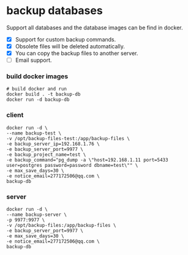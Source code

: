 # backup databases
  Support all databases and the database images can be find in docker.
  - [X] Support for custom backup commands.
  - [X] Obsolete files will be deleted automatically.
  - [X] You can copy the backup files to another server.
  - [ ] Email support.
  ### build docker images

  ```
  # build docker and run
  docker build . -t backup-db
  docker run -d backup-db
  ```
  ### client
  ```
  docker run -d \
  --name backup-test \
  -v /opt/backup-files-test:/app/backup-files \
  -e backup_server_ip=192.168.1.76 \
  -e backup_server_port=9977 \
  -e backup_project_name=test \
  -e backup_command="pg_dump -a \"host=192.168.1.11 port=5433 user=postgres password=password dbname=test\"" \
  -e max_save_days=30 \
  -e notice_email=277172506@qq.com \
  backup-db
  ```
  
  ### server
  ```
  docker run -d \
  --name backup-server \
  -p 9977:9977 \
  -v /opt/backup-files:/app/backup-files \
  -e backup_server_port=9977 \
  -e max_save_days=30 \
  -e notice_email=277172506@qq.com \
  backup-db
  ```